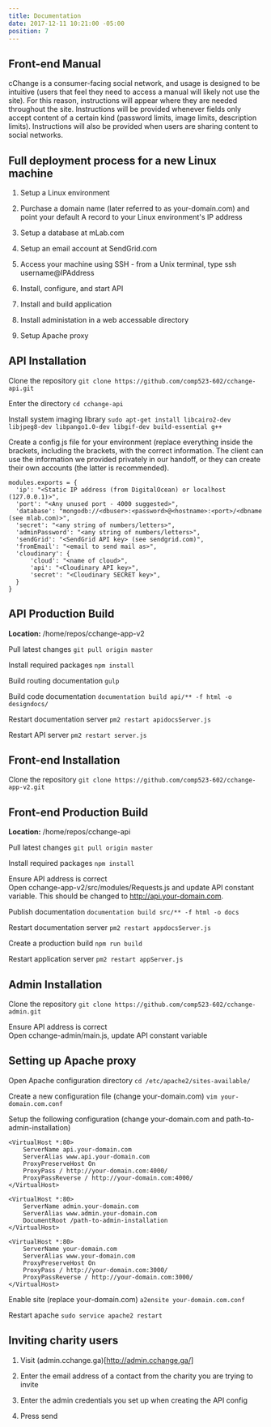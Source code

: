 ```yaml
---
title: Documentation
date: 2017-12-11 10:21:00 -05:00
position: 7
---
```


## Front-end Manual

cChange is a consumer-facing social network, and usage is designed to be intuitive (users that feel they need to access a manual will likely not use the site). For this reason, instructions will appear where they are needed throughout the site. Instructions will be provided whenever fields only accept content of a certain kind (password limits, image limits, description limits). Instructions will also be provided when users are sharing content to social networks.

## Full deployment process for a new Linux machine 

1. Setup a Linux environment
2. Purchase a domain name (later referred to as your-domain.com) and point your default A record to your Linux environment's IP address
2. Setup a database at mLab.com
3. Setup an email account at SendGrid.com
1. Access your machine using SSH - from a Unix terminal, type ssh username@IPAddress


2. Install, configure, and start API
3. Install and build application
4. Install administation in a web accessable directory
5. Setup Apache proxy

## API Installation

Clone the repository
`git clone https://github.com/comp523-602/cchange-api.git`

Enter the directory
`cd cchange-api`

Install system imaging library
`sudo apt-get install libcairo2-dev libjpeg8-dev libpango1.0-dev libgif-dev build-essential g++`

Create a config.js file for your environment (replace everything inside the brackets, including the brackets, with the correct information. The client can use the information we provided privately in our handoff, or they can create their own accounts (the latter is recommended).

    modules.exports = {
      'ip': "<Static IP address (from DigitalOcean) or localhost (127.0.0.1)>",
      'port': "<Any unused port - 4000 suggested>",
      'database': "mongodb://<dbuser>:<password>@<hostname>:<port>/<dbname (see mlab.com)>",
      'secret': "<any string of numbers/letters>",
      'adminPassword': "<any string of numbers/letters>",
      'sendGrid': "<SendGrid API key> (see sendgrid.com)",
      'fromEmail': "<email to send mail as>",
      'cloudinary': {
          'cloud': "<name of cloud>",
          'api': "<Cloudinary API key>",
          'secret': "<Cloudinary SECRET key>",
      }
    }

## API Production Build

**Location:** /home/repos/cchange-app-v2

Pull latest changes
`git pull origin master`

Install required packages
`npm install`

Build routing documentation
`gulp`

Build code documentation
`documentation build api/** -f html -o designdocs/`

Restart documentation server
`pm2 restart apidocsServer.js`

Restart API server
`pm2 restart server.js`

## Front-end Installation

Clone the repository
`git clone https://github.com/comp523-602/cchange-app-v2.git`

## Front-end Production Build

**Location:** /home/repos/cchange-api

Pull latest changes
`git pull origin master`

Install required packages
`npm install`

Ensure API address is correct  
Open cchange-app-v2/src/modules/Requests.js and update API constant variable. This should be changed to http://api.your-domain.com.

Publish documentation
`documentation build src/** -f html -o docs`

Restart documentation server
`pm2 restart appdocsServer.js`

Create a production build
`npm run build`

Restart application server
`pm2 restart appServer.js`

## Admin Installation

Clone the repository
`git clone https://github.com/comp523-602/cchange-admin.git`

Ensure API address is correct  
Open cchange-admin/main.js, update API constant variable

## Setting up Apache proxy

Open Apache configuration directory
`cd /etc/apache2/sites-available/`

Create a new configuration file (change your-domain.com)
`vim your-domain.com.conf`

Setup the following configuration (change your-domain.com and path-to-admin-installation)
```
<VirtualHost *:80>
    ServerName api.your-domain.com
    ServerAlias www.api.your-domain.com
    ProxyPreserveHost On
    ProxyPass / http://your-domain.com:4000/
    ProxyPassReverse / http://your-domain.com:4000/
</VirtualHost>

<VirtualHost *:80>
    ServerName admin.your-domain.com
    ServerAlias www.admin.your-domain.com
    DocumentRoot /path-to-admin-installation
</VirtualHost>

<VirtualHost *:80>
    ServerName your-domain.com
    ServerAlias www.your-domain.com
    ProxyPreserveHost On
    ProxyPass / http://your-domain.com:3000/
    ProxyPassReverse / http://your-domain.com:3000/
</VirtualHost>
```

Enable site (replace your-domain.com)
`a2ensite your-domain.com.conf`

Restart apache
`sudo service apache2 restart`

## Inviting charity users

1. Visit (admin.cchange.ga)[http://admin.cchange.ga/]

2. Enter the email address of a contact from the charity you are trying to invite

3. Enter the admin credentials you set up when creating the API config

4. Press send
